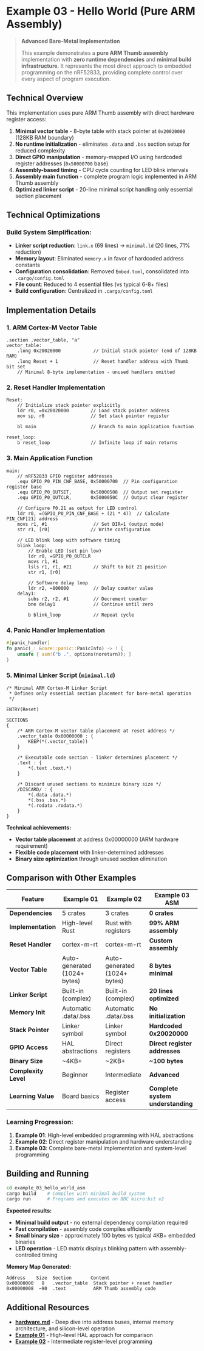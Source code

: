 # Example 03 - Hello World (Pure ARM Assembly)

> **Advanced Bare-Metal Implementation**
> 
> This example demonstrates a **pure ARM Thumb assembly** implementation with **zero runtime dependencies** and **minimal build infrastructure**. It represents the most direct approach to embedded programming on the nRF52833, providing complete control over every aspect of program execution.

## Technical Overview

This implementation uses pure ARM Thumb assembly with direct hardware register access:

1. **Minimal vector table** - 8-byte table with stack pointer at `0x20020000` (128KB RAM boundary)
2. **No runtime initialization** - eliminates `.data` and `.bss` section setup for reduced complexity
3. **Direct GPIO manipulation** - memory-mapped I/O using hardcoded register addresses (`0x50000700` base)
4. **Assembly-based timing** - CPU cycle counting for LED blink intervals
5. **Assembly main function** - complete program logic implemented in ARM Thumb assembly
6. **Optimized linker script** - 20-line minimal script handling only essential section placement

## Technical Optimizations

### **Build System Simplification:**
- **Linker script reduction**: `link.x` (69 lines) → `minimal.ld` (20 lines, 71% reduction)
- **Memory layout**: Eliminated `memory.x` in favor of hardcoded address constants
- **Configuration consolidation**: Removed `Embed.toml`, consolidated into `.cargo/config.toml`
- **File count**: Reduced to 4 essential files (vs typical 6-8+ files)
- **Build configuration**: Centralized in `.cargo/config.toml`

## Implementation Details

### 1. **ARM Cortex-M Vector Table**
```assembly
.section .vector_table, "a"
vector_table:
    .long 0x20020000            // Initial stack pointer (end of 128KB RAM)
    .long Reset + 1             // Reset handler address with Thumb bit set
    // Minimal 8-byte implementation - unused handlers omitted
```

### 2. **Reset Handler Implementation**
```assembly
Reset:
    // Initialize stack pointer explicitly
    ldr r0, =0x20020000        // Load stack pointer address
    mov sp, r0                 // Set stack pointer register
    
    bl main                    // Branch to main application function
    
reset_loop:
    b reset_loop               // Infinite loop if main returns
```

### 3. **Main Application Function**
```assembly
main:
    // nRF52833 GPIO register addresses
    .equ GPIO_P0_PIN_CNF_BASE, 0x50000700  // Pin configuration register base
    .equ GPIO_P0_OUTSET,       0x50000508  // Output set register
    .equ GPIO_P0_OUTCLR,       0x5000050C  // Output clear register
    
    // Configure P0.21 as output for LED control
    ldr r0, =(GPIO_P0_PIN_CNF_BASE + (21 * 4))  // Calculate PIN_CNF[21] address
    movs r1, #1                 // Set DIR=1 (output mode)
    str r1, [r0]               // Write configuration
    
    // LED blink loop with software timing
    blink_loop:
        // Enable LED (set pin low)
        ldr r0, =GPIO_P0_OUTCLR
        movs r1, #1
        lsls r1, r1, #21        // Shift to bit 21 position
        str r1, [r0]
        
        // Software delay loop
        ldr r2, =800000         // Delay counter value
    delay1:
        subs r2, r2, #1         // Decrement counter
        bne delay1              // Continue until zero
        
        b blink_loop            // Repeat cycle
```

### 4. **Panic Handler Implementation**
```rust
#[panic_handler]
fn panic(_: &core::panic::PanicInfo) -> ! {
    unsafe { asm!("b .", options(noreturn)); }
}
```

### 5. **Minimal Linker Script (`minimal.ld`)**
```ld
/* Minimal ARM Cortex-M Linker Script
 * Defines only essential section placement for bare-metal operation
 */

ENTRY(Reset)

SECTIONS
{
    /* ARM Cortex-M vector table placement at reset address */
    .vector_table 0x00000000 : {
        KEEP(*(.vector_table))
    }
    
    /* Executable code section - linker determines placement */
    .text : {
        *(.text .text.*)
    }
    
    /* Discard unused sections to minimize binary size */
    /DISCARD/ : {
        *(.data .data.*)
        *(.bss .bss.*)
        *(.rodata .rodata.*)
    }
}
```

**Technical achievements:**
- **Vector table placement** at address 0x00000000 (ARM hardware requirement)
- **Flexible code placement** with linker-determined addresses
- **Binary size optimization** through unused section elimination

## Comparison with Other Examples

| Feature | Example 01 | Example 02 | **Example 03 ASM** |
|---------|------------|------------|-------------------|
| **Dependencies** | 5 crates | 3 crates | **0 crates** |
| **Implementation** | High-level Rust | Rust with registers | **99% ARM assembly** |
| **Reset Handler** | cortex-m-rt | cortex-m-rt | **Custom assembly** |
| **Vector Table** | Auto-generated (1024+ bytes) | Auto-generated (1024+ bytes) | **8 bytes minimal** |
| **Linker Script** | Built-in (complex) | Built-in (complex) | **20 lines optimized** |
| **Memory Init** | Automatic .data/.bss | Automatic .data/.bss | **No initialization** |
| **Stack Pointer** | Linker symbol | Linker symbol | **Hardcoded 0x20020000** |
| **GPIO Access** | HAL abstractions | Direct registers | **Direct register addresses** |
| **Binary Size** | ~4KB+ | ~2KB+ | **~100 bytes** |
| **Complexity Level** | Beginner | Intermediate | **Advanced** |
| **Learning Value** | Board basics | Register access | **Complete system understanding** |

### **Learning Progression:**
1. **Example 01**: High-level embedded programming with HAL abstractions
2. **Example 02**: Direct register manipulation and hardware understanding  
3. **Example 03**: Complete bare-metal implementation and system-level programming

## Building and Running

```bash
cd example_03_hello_world_asm
cargo build    # Compiles with minimal build system
cargo run      # Programs and executes on BBC micro:bit v2
```

**Expected results:**
- **Minimal build output** - no external dependency compilation required
- **Fast compilation** - assembly code compiles efficiently
- **Small binary size** - approximately 100 bytes vs typical 4KB+ embedded binaries
- **LED operation** - LED matrix displays blinking pattern with assembly-controlled timing

**Memory Map Generated:**
```
Address    Size  Section       Content
0x00000000   8   .vector_table  Stack pointer + reset handler
0x00000008  ~90  .text          ARM Thumb assembly code
```

## Additional Resources

- **[hardware.md](../hardware.md)** - Deep dive into address buses, internal memory architecture, and silicon-level operation
- **[Example 01](../example_01_hello_world/)** - High-level HAL approach for comparison
- **[Example 02](../example_02_hello_world_minimal_dependencies/)** - Intermediate register-level programming
